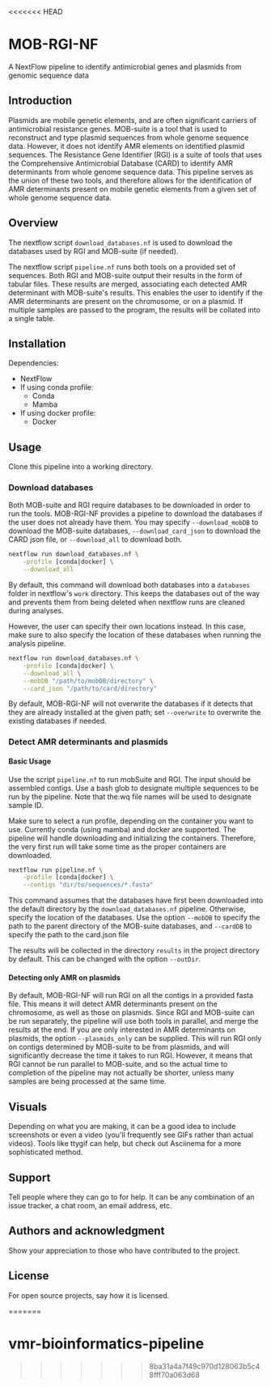 <<<<<<< HEAD
# MOB-RGI-NF

A NextFlow pipeline to identify antimicrobial genes and plasmids from genomic
sequence data


## Introduction

Plasmids are mobile genetic elements, and are often significant carriers of
antimicrobial resistance genes. MOB-suite is a tool that is used to
reconstruct and type plasmid sequences from whole genome sequence data. However,
it does not identify AMR elements on identified plasmid sequences. The
Resistance Gene Identifier (RGI) is a suite of tools that uses the Comprehensive
Antimicrobial Database (CARD) to identify AMR determinants from whole genome
sequence data. This pipeline serves as the union of these two tools, and
therefore allows for the identification of AMR determinants present on mobile
genetic elements from a given set of whole genome sequence data.

## Overview

The nextflow script `download_databases.nf` is used to download the databases
used by RGI and MOB-suite (if needed).

The nextflow script `pipeline.nf` runs both tools on a provided set of
sequences. Both RGI and MOB-suite output their results in the form of tabular
files. These results are merged, associating each detected AMR determinant with
MOB-suite's results. This enables the user to identify if the AMR determinants
are present on the chromosome, or on a plasmid. If multiple samples are passed
to the program, the results will be collated into a single table.


## Installation

Dependencies:

* NextFlow
* If using conda profile: 
    - Conda
    - Mamba
* If using docker profile: 
    - Docker

## Usage

Clone this pipeline into a working directory. 

### Download databases

Both MOB-suite and RGI require databases to be downloaded in order to run the
tools. MOB-RGI-NF provides a pipeline to download the databases if the user does
not already have them. You may specify `--download_mobDB` to download the
MOB-suite databases, `--download_card_json` to download the CARD json file, or
`--download_all` to download both.

```bash
nextflow run download_databases.nf \
    -profile [conda|docker] \
    --download_all
```

By default, this command will download both databases into a `databases` folder
in nextflow's `work` directory. This keeps the databases out of the way and
prevents them from being deleted when nextflow runs are cleaned during analyses.

However, the user can specify their own locations instead. In this case, make
sure to also specify the location of these databases when running the analysis
pipeline.

```bash
nextflow run download_databases.nf \
    -profile [conda|docker] \
    --download_all \
    --mobDB "/path/to/mobDB/directory" \
    --card_json "/path/to/card/directory"
```

By default, MOB-RGI-NF will not overwrite the databases if
it detects that they are already installed at the given path; set `--overwrite`
to overwrite the existing databases if needed.

### Detect AMR determinants and plasmids

#### Basic Usage

Use the script `pipeline.nf` to run mobSuite and RGI. The input should be
assembled contigs. Use a bash glob to designate multiple sequences to be run by
the pipeline. Note that the:wq file names will be used to designate sample ID.

Make sure to select a run profile, depending on the container
you want to use. Currently conda (using mamba) and docker are supported. The
pipeline will handle downloading and initializing the containers. Therefore, the
very first run will take some time as the proper containers are downloaded.

```bash
nextflow run pipeline.nf \
    -profile [conda|docker] \
    --contigs "dir/to/sequences/*.fasta"
```

This command assumes that the databases have first been downloaded into the
default directory by the `download_databases.nf` pipeline. Otherwise, specify
the location of the databases. Use the option `--mobDB` to specify the path to
the parent directory of the MOB-suite databases, and `--cardDB` to specify the
path to the card.json file

The results will be collected in the directory `results` in the project
directory by default. This can be changed with the option `--outDir`.

#### Detecting only AMR on plasmids

By default, MOB-RGI-NF will run RGI on all the contigs in a provided fasta file.
This means it will detect AMR determinants present on the chromosome, as well as
those on plasmids. Since RGI and MOB-suite can be run separately, the pipeline
will use both tools in parallel, and merge the results at the end. If you are
only interested in AMR determinants on plasmids, the option `--plasmids_only`
can be supplied. This will run RGI only on contigs determined by MOB-suite to be
from plasmids, and will significantly decrease the time it takes to run RGI.
However, it means that RGI cannot be run parallel to MOB-suite, and so the
actual time to completion of the pipeline may not actually be shorter, unless
many samples are being processed at the same time.

## Visuals
Depending on what you are making, it can be a good idea to include screenshots or even a video (you'll frequently see GIFs rather than actual videos). Tools like ttygif can help, but check out Asciinema for a more sophisticated method.

## Support
Tell people where they can go to for help. It can be any combination of an issue tracker, a chat room, an email address, etc.

## Authors and acknowledgment
Show your appreciation to those who have contributed to the project.

## License
For open source projects, say how it is licensed.

=======
# vmr-bioinformatics-pipeline
>>>>>>> 8ba31a4a7f49c970d128063b5c48fff70a063d68
